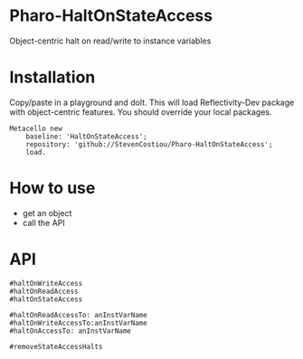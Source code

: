 # Pharo-HaltOnStateAccess
Object-centric halt on read/write to instance variables

# Installation
Copy/paste in a playground and doIt. This will load Reflectivity-Dev package with object-centric features. You should override your local packages.

```Smalltalk
Metacello new
    baseline: 'HaltOnStateAccess';
    repository: 'github://StevenCostiou/Pharo-HaltOnStateAccess';
    load.
```
# How to use
- get an object
- call the API

# API
```Smalltalk
#haltOnWriteAccess
#haltOnReadAccess
#haltOnStateAccess

#haltOnReadAccessTo: anInstVarName
#haltOnWriteAccessTo:anInstVarName
#haltOnAccessTo: anInstVarName

#removeStateAccessHalts
```
